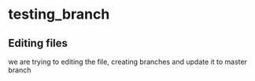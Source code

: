 # testing_branch

## Editing files

we are trying to editing the file, creating branches and update it to master branch
